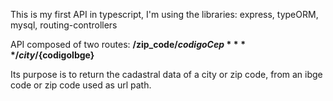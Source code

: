 This is my first API in typescript, I'm using the libraries:
express, typeORM, mysql, routing-controllers

API composed of two routes:
**/zip_code/${codigoCep}**
**/city/${codigoIbge}**

Its purpose is to return the cadastral data of a city or zip code, from an ibge code or zip code used as url path.

